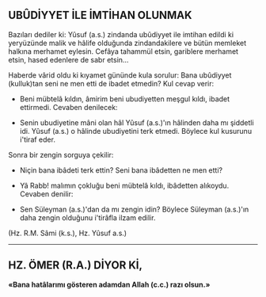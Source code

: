 ## UBÛDİYYET İLE İMTİHAN OLUNMAK

Bazıları dediler ki: Yûsuf (a.s.) zindanda ubûdiyyet ile imtihan edildi ki yeryüzünde ma­lik ve hâlife olduğunda zindandakilere ve bütün memleket halkına merhamet eylesin. Cefâya tahammül etsin, gariblere merhamet etsin, hased edenlere de sabr etsin...

Haberde vârid oldu ki kıyamet gününde ku­la sorulur: Bana ubûdiyyet (kulluk)tan seni ne men etti de ibadet etmedin? Kul cevap ve­rir:

- Beni mübtelâ kıldın, âmirim beni ubudi­yetten meşgul kıldı, ibadet ettirmedi. Cevaben denilecek:

- Senin ubudiyetine mâni olan hâl Yûsuf (a.s.)'ın hâlinden daha mı şiddetli idi. Yûsuf (a.s.) o hâlinde ubudiyetini terk etmedi. Böyle­ce kul kusurunu i'tiraf eder.

Sonra bir zengin sorguya çekilir:

- Niçin bana ibâdeti terk ettin? Seni bana ibâdetten ne men etti?

- Yâ Rabb! malımın çokluğu beni mübtelâ kıldı, ibâdetten alıkoydu. Cevaben denilir:

- Sen Süleyman (a.s.)'dan da mı zengin idin? Böylece Süleyman (a.s.)'ın daha zengin olduğunu i'tirâfla ilzam edilir.

(Hz. R.M. Sâmi (k.s.), Hz. Yûsuf a.s.)

<hr>

## HZ. ÖMER (R.A.) DİYOR Kİ,

**«Bana hatâlarımı gösteren adamdan Allah (c.c.) razı olsun.»**
